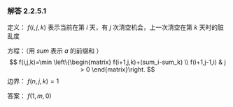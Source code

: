 ### 解答 2.2.5.1

定义： $f(i,j,k)$ 表示当前在第 $i$ 天，有 $j$ 次清空机会，上一次清空在第 $k$ 天时的脏乱度

方程：（用 $sum$ 表示 $a$ 的前缀和 ）
$$
f(i,j,k)=\min 
\left\{\begin{matrix}
f(i+1,j,k)+(sum_i-sum_k) \\
f(i+1,j-1,i) & j > 0
\end{matrix}\right.
$$
边界： $f(n,j,k)=1$ 

答案： $f(1,m,0)$


